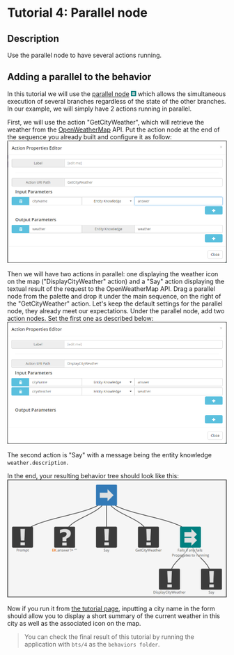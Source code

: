 # Tutorial 4: Parallel node #

## Description ##

Use the parallel node to have several actions running.

## Adding a parallel to the behavior ##

In this tutorial we will use the [parallel node](http://doc.craft.ai/concepts_architecture/behaviors/index.html#parallel-node) ![parallel node](parallel.png) which allows the simultaneous execution of several branches regardless of the state of the other branches.
In our example, we will simply have 2 actions running in parallel.

First, we will use the action "GetCityWeather", which will retrieve the weather from the [OpenWeatherMap](http://openweathermap.org/) API.
Put the action node at the end of the sequence you already built and configure it as follow:
![get city weather](GetCityWeatherProperties.png)

Then we will have two actions in parallel: one displaying the weather icon on the map ("DisplayCityWeather" action) and a "Say" action displaying the textual result of the request to the OpenWeatherMap API.
Drag a parallel node from the palette and drop it under the main sequence, on the right of the "GetCityWeather" action.
Let's keep the default settings for the parallel node, they already meet our expectations.
Under the parallel node, add two action nodes. Set the first one as described below:
![display city weather](DisplayCityWeatherProperties.png)

The second action is "Say" with a message being the entity knowledge `weather.description`.

In the end, your resulting behavior tree should look like this:
![example 4](example4.png)

Now if you run it from [the tutorial page](http://www.craft.ai/tutorials/), inputting a city name in the form should allow you to display a short summary of the current weather in this city as well as the associated icon on the map.

> You can check the final result of this tutorial by running the application with `bts/4` as the `behaviors folder`.
